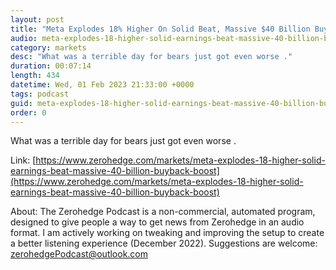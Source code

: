 ```yaml
---
layout: post
title: "Meta Explodes 18% Higher On Solid Beat, Massive $40 Billion Buyback Boost"
audio: meta-explodes-18-higher-solid-earnings-beat-massive-40-billion-buyback-boost-0
category: markets
desc: "What was a terrible day for bears just got even worse ."
duration: 00:07:14
length: 434
datetime: Wed, 01 Feb 2023 21:33:00 +0000
tags: podcast
guid: meta-explodes-18-higher-solid-earnings-beat-massive-40-billion-buyback-boost-0
order: 0
---
```

What was a terrible day for bears just got even worse .

Link: [https://www.zerohedge.com/markets/meta-explodes-18-higher-solid-earnings-beat-massive-40-billion-buyback-boost](https://www.zerohedge.com/markets/meta-explodes-18-higher-solid-earnings-beat-massive-40-billion-buyback-boost)

About: The Zerohedge Podcast is a non-commercial, automated program, designed to give people a way to get news from Zerohedge in an audio format.  I am actively working on tweaking and improving the setup to create a better listening experience (December 2022).  Suggestions are welcome: [zerohedgePodcast@outlook.com](mailto:zerohedgePodcast@outlook.com)